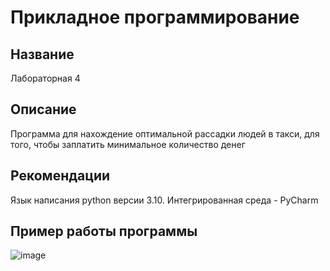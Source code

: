 # Прикладное программирование
## Название
Лабораторная 4
## Описание
Программа для нахождение оптимальной рассадки людей в такси, для того, чтобы заплатить минимальное количество денег
## Рекомендации
Язык написания python версии 3.10. Интегрированная среда - PyCharm
## Пример работы программы
![image](https://user-images.githubusercontent.com/113837843/193454014-d3c7eb01-12bd-44e8-a990-0dd0e1ad98a8.png)

